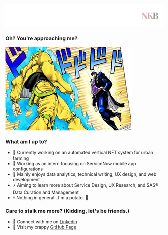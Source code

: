 
<!--
**nkxye/nkxye** is a ✨ _special_ ✨ repository because its `README.md` (this file) appears on your GitHub profile.

Here are some ideas to get you started:

- 🔭 I’m currently working on ...
- 🌱 I’m currently learning ...
- 👯 I’m looking to collaborate on ...
- 🤔 I’m looking for help with ...
- 💬 Ask me about ...
- 📫 How to reach me: ...
- 😄 Pronouns: ...
- ⚡ Fun fact: ...
-->

![me](https://github.com/nkxye/nkxye/blob/main/banner.png)

### Oh? You're approaching me?

![But it was I, Dio](https://github.com/nkxye/nkxye/blob/main/9cf.png)

### What am I up to?
- 🔭 Currently working on an automated vertical NFT system for urban farming
- 💼 Working as an intern focusing on ServiceNow mobile app configurations
- 💯 Mainly enjoys data analytics, technical writing, UX design, and web development
- ⚡️ Aiming to learn more about Service Design, UX Research, and SAS® Data Curation and Management
- 💀 Nothing in general...I'm a potato. 🥔

### Care to stalk me more? (Kidding, let's be friends.)
- 🤝 Connect with me on [Linkedin](https://www.linkedin.com/in/nkxye)
- 🔗 Visit my crappy [GitHub Page](https://nkxye.github.io)
